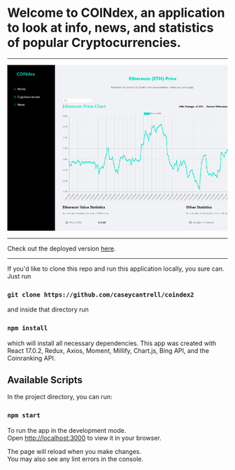 # Welcome to COINdex, an application to look at info, news, and statistics of popular Cryptocurrencies.

---

![coindex](https://github.com/caseycantrell/coindex2/blob/main/public/coindex2.jpg)

---

Check out the deployed version [here](https://coindex2.netlify.app).

---

If you'd like to clone this repo and run this application locally, you sure can. Just run


### `git clone https://github.com/caseycantrell/coindex2`


and inside that directory run


### `npm install`


which will install all necessary dependencies. This app was created with React 17.0.2, Redux, Axios, Moment, Millify, Chart.js, Bing API, and the Coinranking API.

## Available Scripts

In the project directory, you can run:

### `npm start`

To run the app in the development mode.\
Open [http://localhost:3000](http://localhost:3000) to view it in your browser.

The page will reload when you make changes.\
You may also see any lint errors in the console.

